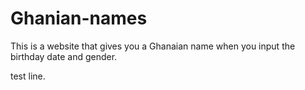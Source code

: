 # Ghanian-names
This is a website that gives you a Ghanaian name when you input the birthday date and gender.

test line.

